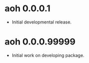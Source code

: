 # aoh 0.0.0.1

- Initial developmental release.

# aoh 0.0.0.99999

- Initial work on developing package.
